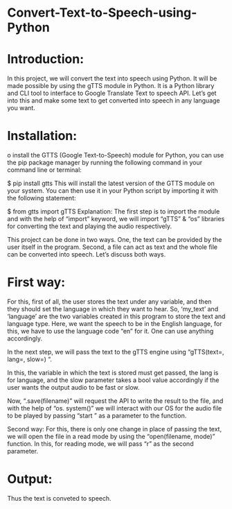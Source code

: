 # Convert-Text-to-Speech-using-Python

# Introduction:
In this project, we will convert the text into speech using Python. It will be made possible by using the gTTS module in Python. It is a Python library and CLI tool to interface to Google Translate Text to speech API. Let’s get into this and make some text to get converted into speech in any language you want.

# Installation: 
o install the GTTS (Google Text-to-Speech) module for Python, you can use the pip package manager by running the following command in your command line or terminal:

$ pip install gtts
This will install the latest version of the GTTS module on your system. You can then use it in your Python script by importing it with the following statement:

$ from gtts import gTTS
Explanation:
The first step is to import the module and with the help of “import” keyword, we will import “gTTS” & “os” libraries for converting the text and playing the audio respectively.

This project can be done in two ways. One, the text can be provided by the user itself in the program. Second, a file can act as text and the whole file can be converted into speech. Let’s discuss both ways.

# First way:
For this, first of all, the user stores the text under any variable, and then they should set the language in which they want to hear. So, ‘my_text’ and ‘language’ are the two variables created in this program to store the text and language type. Here, we want the speech to be in the English language, for this, we have to use the language code “en” for it. One can use anything accordingly.

In the next step, we will pass the text to the gTTS engine using “gTTS(text=, lang=, slow=) “.

In this, the variable in which the text is stored must get passed, the lang is for language, and the slow parameter takes a bool value accordingly if the user wants the output audio to be fast or slow.

Now, “.save(filename)” will request the API to write the result to the file, and with the help of “os. system()” we will interact with our OS for the audio file to be played by passing “start <filename>” as a parameter to the function.

Second way:
For this, there is only one change in place of passing the text, we will open the file in a read mode by using the “open(filename, mode)” function. In this, for reading mode, we will pass “r” as the second parameter.

# Output:

Thus the text is conveted to speech.
